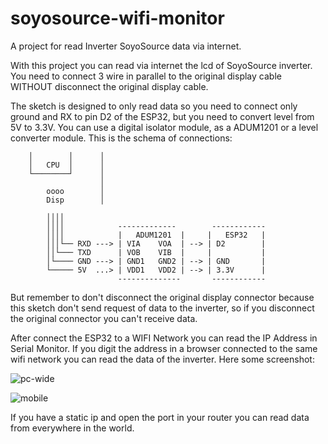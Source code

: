 # soyosource-wifi-monitor
A project for read Inverter SoyoSource data via internet.

With this project you can read via internet the lcd of SoyoSource inverter.
You need to connect 3 wire in parallel to the original display cable WITHOUT disconnect the original display cable.

The sketch is designed to only read data so you need to connect only ground and RX to pin D2 of the ESP32, but you need to convert level from 5V to 3.3V.
You can use a digital isolator module, as a ADUM1201 or a level converter module. 
This is the schema of  connections:


        │        │      │ 
        │   CPU  │      │
        └────────┘      │
                        │
            oooo        │
            Disp        │

            ││││
            ││││            -------------        ------------
            ││││            |   ADUM1201  |     |   ESP32   |
            │││└── RXD ---> | VIA    VOA  | --> | D2        |
            ││└─── TXD      | VOB    VIB  |     |           |
            │└──── GND ---> | GND1   GND2 | --> | GND       |
            └───── 5V  ...> | VDD1   VDD2 | --> | 3.3V      |
                            --------------       ------------

But remember to don't disconnect the original display connector because this sketch don't send request of data to the inverter, so if you disconnect the original connector you can't receive data.

After connect the ESP32 to a WIFI Network you can read the IP Address in Serial Monitor.
If you digit the address in a browser connected to the same wifi network you can read the data of the inverter.
Here some screenshot:

![pc-wide](https://github.com/Stefino76/soyosource-wifi-monitor/assets/52220779/07bf3f91-9429-4938-a330-044f132874f6)

![mobile](https://github.com/Stefino76/soyosource-wifi-monitor/assets/52220779/64552cd1-54fb-4bfe-af98-70a8bd810ab3)

If you have a static ip and open the port in your router you can read data from everywhere in the world.
